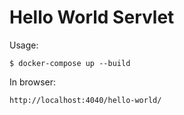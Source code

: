 # Hello World Servlet

Usage:
```
$ docker-compose up --build
```

In browser:
```
http://localhost:4040/hello-world/
```
